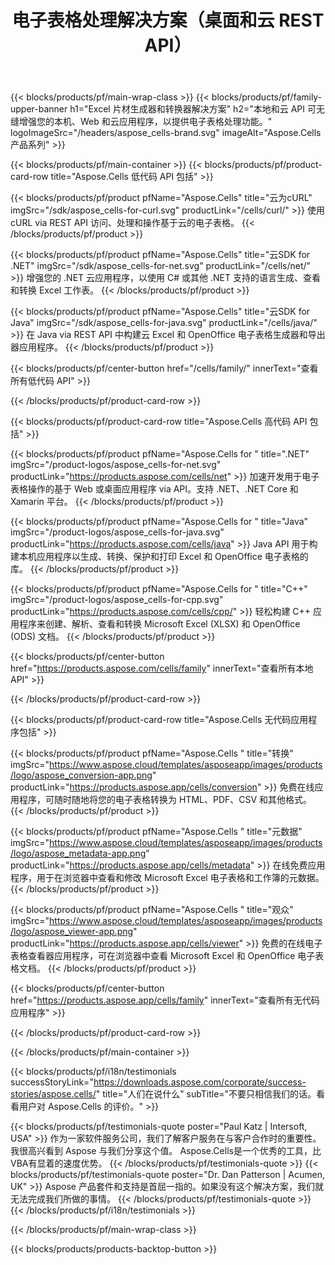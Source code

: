﻿---
title: 电子表格处理解决方案（桌面和云 REST API）
description: 本地和云 API 可无缝增强您的本机、Web 和云应用程序，以提供电子表格处理功能
weight: 30
url: /zh/
---
{{< blocks/products/pf/main-wrap-class >}}
{{< blocks/products/pf/family-upper-banner h1="Excel 片材生成器和转换器解决方案" h2="本地和云 API 可无缝增强您的本机、Web 和云应用程序，以提供电子表格处理功能。" logoImageSrc="/headers/aspose_cells-brand.svg" imageAlt="Aspose.Cells 产品系列" >}}

{{< blocks/products/pf/main-container >}}
{{< blocks/products/pf/product-card-row title="Aspose.Cells 低代码 API 包括" >}}

{{< blocks/products/pf/product pfName="Aspose.Cells" title="云为cURL" imgSrc="/sdk/aspose_cells-for-curl.svg" productLink="/cells/curl/" >}}
使用 cURL via REST API 访问、处理和操作基于云的电子表格。
{{< /blocks/products/pf/product >}}

{{< blocks/products/pf/product pfName="Aspose.Cells" title="云SDK for .NET" imgSrc="/sdk/aspose_cells-for-net.svg" productLink="/cells/net/" >}}
增强您的 .NET 云应用程序，以使用 C# 或其他 .NET 支持的语言生成、查看和转换 Excel 工作表。
{{< /blocks/products/pf/product >}}

{{< blocks/products/pf/product pfName="Aspose.Cells" title="云SDK for Java" imgSrc="/sdk/aspose_cells-for-java.svg" productLink="/cells/java/" >}}
在 Java via REST API 中构建云 Excel 和 OpenOffice 电子表格生成器和导出器应用程序。
{{< /blocks/products/pf/product >}}

{{< blocks/products/pf/center-button href="/cells/family/" innerText="查看所有低代码 API" >}}

{{< /blocks/products/pf/product-card-row >}}

{{< blocks/products/pf/product-card-row title="Aspose.Cells 高代码 API 包括" >}}

{{< blocks/products/pf/product pfName="Aspose.Cells for " title=".NET" imgSrc="/product-logos/aspose_cells-for-net.svg" productLink="https://products.aspose.com/cells/net" >}}
加速开发用于电子表格操作的基于 Web 或桌面应用程序 via API。支持 .NET、.NET Core 和 Xamarin 平台。
{{< /blocks/products/pf/product >}}

{{< blocks/products/pf/product pfName="Aspose.Cells for " title="Java" imgSrc="/product-logos/aspose_cells-for-java.svg" productLink="https://products.aspose.com/cells/java" >}}
Java API 用于构建本机应用程序以生成、转换、保护和打印 Excel 和 OpenOffice 电子表格的库。
{{< /blocks/products/pf/product >}}

{{< blocks/products/pf/product pfName="Aspose.Cells for " title="C++" imgSrc="/product-logos/aspose_cells-for-cpp.svg" productLink="https://products.aspose.com/cells/cpp/" >}}
轻松构建 C++ 应用程序来创建、解析、查看和转换 Microsoft Excel (XLSX) 和 OpenOffice (ODS) 文档。
{{< /blocks/products/pf/product >}}

{{< blocks/products/pf/center-button href="https://products.aspose.com/cells/family" innerText="查看所有本地 API" >}}

{{< /blocks/products/pf/product-card-row >}}

{{< blocks/products/pf/product-card-row title="Aspose.Cells 无代码应用程序包括" >}}

{{< blocks/products/pf/product pfName="Aspose.Cells " title="转换" imgSrc="https://www.aspose.cloud/templates/asposeapp/images/products/logo/aspose_conversion-app.png" productLink="https://products.aspose.app/cells/conversion" >}}
免费在线应用程序，可随时随地将您的电子表格转换为 HTML、PDF、CSV 和其他格式。
{{< /blocks/products/pf/product >}}

{{< blocks/products/pf/product pfName="Aspose.Cells " title="元数据" imgSrc="https://www.aspose.cloud/templates/asposeapp/images/products/logo/aspose_metadata-app.png" productLink="https://products.aspose.app/cells/metadata" >}}
在线免费应用程序，用于在浏览器中查看和修改 Microsoft Excel 电子表格和工作簿的元数据。
{{< /blocks/products/pf/product >}}

{{< blocks/products/pf/product pfName="Aspose.Cells " title="观众" imgSrc="https://www.aspose.cloud/templates/asposeapp/images/products/logo/aspose_viewer-app.png" productLink="https://products.aspose.app/cells/viewer" >}}
免费的在线电子表格查看器应用程序，可在浏览器中查看 Microsoft Excel 和 OpenOffice 电子表格文档。
{{< /blocks/products/pf/product >}}

{{< blocks/products/pf/center-button href="https://products.aspose.app/cells/family" innerText="查看所有无代码应用程序" >}}

{{< /blocks/products/pf/product-card-row >}}

{{< /blocks/products/pf/main-container >}}

{{< blocks/products/pf/i18n/testimonials successStoryLink="https://downloads.aspose.com/corporate/success-stories/aspose.cells/" title="人们在说什么" subTitle="不要只相信我们的话。看看用户对 Aspose.Cells 的评价。" >}}

{{< blocks/products/pf/testimonials-quote poster="Paul Katz | Intersoft, USA" >}}
作为一家软件服务公司，我们了解客户服务在与客户合作时的重要性。我很高兴看到 Aspose 与我们分享这个值。 Aspose.Cells是一个优秀的工具，比VBA有显着的速度优势。
{{< /blocks/products/pf/testimonials-quote >}}
{{< blocks/products/pf/testimonials-quote poster="Dr. Dan Patterson | Acumen, UK" >}}
Aspose 产品套件和支持是首屈一指的。如果没有这个解决方案，我们就无法完成我们所做的事情。
{{< /blocks/products/pf/testimonials-quote >}}
{{< /blocks/products/pf/i18n/testimonials >}}

{{< /blocks/products/pf/main-wrap-class >}}

{{< blocks/products/products-backtop-button >}}
